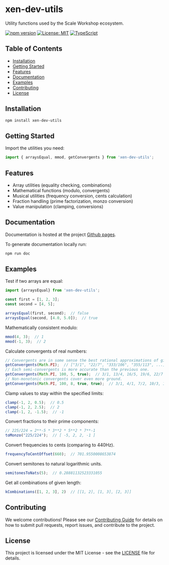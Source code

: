# xen-dev-utils
Utility functions used by the Scale Workshop ecosystem.

[![npm version](https://img.shields.io/npm/v/xen-dev-utils.svg)](https://www.npmjs.com/package/xen-dev-utils)
[![License: MIT](https://img.shields.io/badge/License-MIT-yellow.svg)](https://opensource.org/licenses/MIT)
[![TypeScript](https://img.shields.io/badge/TypeScript-Ready-blue.svg)](https://www.typescriptlang.org/)

## Table of Contents
- [Installation](#installation)
- [Getting Started](#getting-started)
- [Features](#features)
- [Documentation](#documentation)
- [Examples](#examples)
- [Contributing](#contributing)
- [License](#license)

## Installation
```bash
npm install xen-dev-utils
```

## Getting Started
Import the utilities you need:
```typescript
import { arraysEqual, mmod, getConvergents } from 'xen-dev-utils';
```

## Features
- Array utilities (equality checking, combinations)
- Mathematical functions (modulo, convergents)
- Musical utilities (frequency conversion, cents calculation)
- Fraction handling (prime factorization, monzo conversion)
- Value manipulation (clamping, conversions)

## Documentation
Documentation is hosted at the project [Github pages](https://xenharmonic-devs.github.io/xen-dev-utils).

To generate documentation locally run:
```bash
npm run doc
```

## Examples
Test if two arrays are equal:
```typescript
import {arraysEqual} from 'xen-dev-utils';

const first = [1, 2, 3];
const second = [4, 5];

arraysEqual(first, second);  // false
arraysEqual(second, [4.0, 5.0]);  // true
```

Mathematically consistent modulo:
```typescript
mmod(4, 3);  // 1
mmod(-1, 3);  // 2
```

Calculate convergents of real numbers:
```typescript
// Convergents are in some sense the best rational approximations of given complexity.
getConvergents(Math.PI);  // ["3/1", "22/7", "333/106", "355/113", ...].map(f => new Fraction(f))
// Each semi-convergents is more accurate than the previous one.
getConvergents(Math.PI, 100, 5, true);  // 3/1, 13/4, 16/5, 19/6, 22/7
// Non-monotonic convergents cover even more ground.
getConvergents(Math.PI, 100, 8, true, true);  // 3/1, 4/1, 7/2, 10/3, 13/4, 16/5, 19/6, 22/7
```

Clamp values to stay within the specified limits:
```typescript
clamp(-1, 2, 0.5);  // 0.5
clamp(-1, 2, 2.5);  // 2
clamp(-1, 2, -1.5);  // -1
```

Convert fractions to their prime components:
```typescript
// 225/224 = 2**-5 * 3**2 * 5**2 * 7**-1
toMonzo("225/224");  // [ -5, 2, 2, -1 ]
```

Convert frequencies to cents (comparing to 440Hz).
```typescript
frequencyToCentOffset(660);  // 701.9550008653874
```

Convert semitones to natural logarithmic units.
```typescript
semitonesToNats(5);  // 0.28881132523331055
```

Get all combinations of given length:
```typescript
kCombinations([1, 2, 3], 2)  // [[1, 2], [1, 3], [2, 3]]
```

## Contributing
We welcome contributions! Please see our [Contributing Guide](CONTRIBUTING.md) for details on how to submit pull requests, report issues, and contribute to the project.

## License
This project is licensed under the MIT License - see the [LICENSE](LICENSE) file for details.
